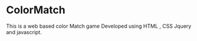 # ColorMatch
This is a web based color Match game Developed using HTML , CSS Jquery and javascript.

